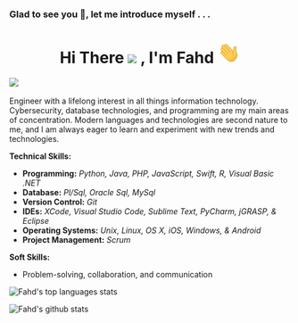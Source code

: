 ### Glad to see you 👋, let me introduce myself . . .

<h1 align="Center">  Hi There <img src="https://media.giphy.com/media/WUlplcMpOCEmTGBtBW/giphy.gif" width="40px"> , I'm Fahd <img src="https://raw.githubusercontent.com/ABSphreak/ABSphreak/master/gifs/Hi.gif" width="40px" /> </h1>
<p align="left"> <img src="https://komarev.com/ghpvc/?username=cfahd&color=lightgrey" /> </p> 

Engineer with a lifelong interest in all things information technology. Cybersecurity, database technologies, and programming are my main areas of concentration. Modern languages and technologies are second nature to me, and I am always eager to learn and experiment with new trends and technologies.

**Technical Skills:**

- **Programming:** _Python, Java, PHP, JavaScript, Swift, R, Visual Basic .NET_
- **Database:** _Pl/Sql, Oracle Sql, MySql_
- **Version Control:** _Git_
- **IDEs:** _XCode, Visual Studio Code, Sublime Text, PyCharm, jGRASP, & Eclipse_
- **Operating Systems:** _Unix, Linux, OS X, iOS, Windows, & Android_
- **Project Management:** _Scrum_

**Soft Skills:**

- Problem-solving, collaboration, and communication

![Fahd's top languages stats](https://github-readme-stats.vercel.app/api/top-langs/?username=cfahd&hide=smalltalk&theme=dark&layout=compact&hide_border=false&custom_title=Fahd+'s+Most+Used+Languages)

![Fahd's github stats](https://github-readme-stats.vercel.app/api?username=cfahd&show_icons=true&theme=dark&hide_border=false&icon_color=FFF)


